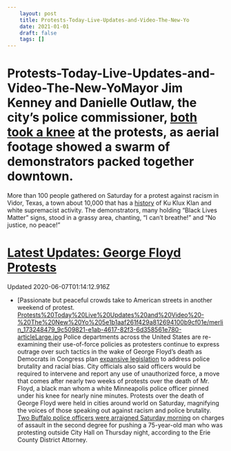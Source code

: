 ```yaml
---
 	layout: post
 	title: Protests-Today-Live-Updates-and-Video-The-New-Yo
 	date: 2021-01-01
 	draft: false
 	tags: []
---
```


# Protests-Today-Live-Updates-and-Video-The-New-YoMayor Jim Kenney and Danielle Outlaw, the city’s police commissioner, [both](https://twitter.com/AlexHolleyFOX29/status/1269355512317050880?s=20) [took a knee](https://twitter.com/PhillyMayor/status/1269353967596777472?s=20) at the protests, as aerial footage showed a swarm of demonstrators packed together downtown.
More than 100 people gathered on Saturday for a protest against racism in Vidor, Texas, a town about 10,000 that has a [history](https://www.cnn.com/2006/US/12/08/oppenheim.sundown.town/) of Ku Klux Klan and white supremacist activity.
The demonstrators, many holding “Black Lives Matter” signs, stood in a grassy area, chanting, “I can’t breathe!” and “No justice, no peace!”
# [Latest Updates: George Floyd Protests](https://www.nytimes.com/2020/06/06/us/protests-today-police-george-floyd.html?action=click&pgtype=Article&state=default&module=styln-george-floyd&region=MAIN_CONTENT_1&context=storylines_live_updates)
Updated 2020-06-07T01:14:12.916Z
- [Passionate but peaceful crowds take to American streets in another weekend of protest.
[Protests%20Today%20Live%20Updates%20and%20Video%20-%20The%20New%20Yo%205e1b1aaf261f429a812694100b9cf01e/merlin_173248479_9c509821-e1ab-4617-82f3-6d358561e780-articleLarge.jpg](Protests%20Today%20Live%20Updates%20and%20Video%20-%20The%20New%20Yo%205e1b1aaf261f429a812694100b9cf01e/merlin_173248479_9c509821-e1ab-4617-82f3-6d358561e780-articleLarge.jpg)
Police departments across the United States are re-examining their use-of-force policies as protesters continue to express outrage over such tactics in the wake of George Floyd’s death as Democrats in Congress plan [expansive legislation](https://www.nytimes.com/2020/06/06/us/politics/democrats-police-misconduct-racial-bias.html) to address police brutality and racial bias.
City officials also said officers would be required to intervene and report any use of unauthorized force, a move that comes after nearly two weeks of protests over the death of Mr. Floyd, a black man whom a white Minneapolis police officer pinned under his knee for nearly nine minutes.
Protests over the death of George Floyd were held in cities around world on Saturday, magnifying the voices of those speaking out against racism and police brutality.
[Two Buffalo police officers were arraigned Saturday morning](https://www.nytimes.com/2020/06/06/nyregion/Buffalo-police-charged.html) on charges of assault in the second degree for pushing a 75-year-old man who was protesting outside City Hall on Thursday night, according to the Erie County District Attorney.
